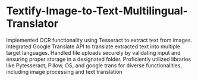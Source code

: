 # Textify-Image-to-Text-Multilingual-Translator
Implemented OCR functionality using Tesseract to extract text from images.
Integrated Google Translate API to translate extracted text into multiple target languages.
Handled file uploads securely by validating input and ensuring proper storage in a designated folder.
Proficiently utilized libraries like Pytesseract, Pillow, OS, and google trans for diverse functionalities, including image processing and text translation
